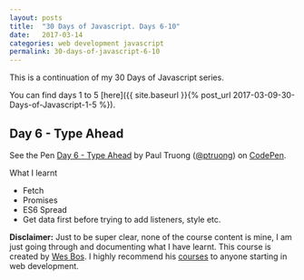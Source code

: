 ```yaml
---
layout: posts
title:  "30 Days of Javascript. Days 6-10"
date:   2017-03-14
categories: web development javascript
permalink: 30-days-of-javascript-6-10
---
```


This is a continuation of my 30 Days of Javascript series.

You can find days 1 to 5 [here]({{ site.baseurl }}{% post_url 2017-03-09-30-Days-of-Javascript-1-5 %}).

## Day 6 - Type Ahead

<p data-height="336" data-theme-id="dark" data-slug-hash="64d0ec41632a502755499b0befe28480" data-default-tab="result" data-user="ptruong" data-embed-version="2" data-pen-title="Day 6 - Type Ahead" class="codepen">See the Pen <a href="https://codepen.io/ptruong/pen/64d0ec41632a502755499b0befe28480/">Day 6 - Type Ahead</a> by Paul Truong (<a href="http://codepen.io/ptruong">@ptruong</a>) on <a href="http://codepen.io">CodePen</a>.</p>
<script async src="https://production-assets.codepen.io/assets/embed/ei.js"></script>

What I learnt
*   Fetch
*   Promises
*   ES6 Spread
*   Get data first before trying to add listeners, style etc.

**Disclaimer:** Just to be super clear, none of the course content is mine, I am just going through and documenting what I have learnt. This course is created by [Wes Bos](http://wesbos.com/). I highly recommend his [courses](http://wesbos.com/courses/) to anyone starting in web development.
